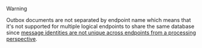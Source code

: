 > [!WARNING]
> Outbox documents are not separated by endpoint name which means that it's not supported for multiple logical endpoints to share the same database since [message identities are not unique across endpoints from a processing perspective](/nservicebus/outbox/#message-identity).